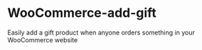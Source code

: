 # WooCommerce-add-gift
Easily add a gift product when anyone orders something in your WooCommerce website
